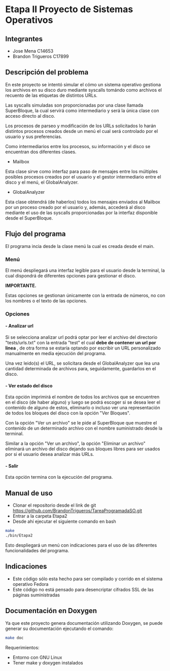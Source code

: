 # Etapa II Proyecto de Sistemas Operativos

## Integrantes

- Jose Mena C14653
- Brandon Trigueros C17899

## Descripción del problema

En este proyecto se intentó simular el cómo un sistema operativo gestiona los archivos en su disco duro mediante syscalls tomándo como archivos el recuento de las etiquetas de distintos URLs.

Las syscalls simuladas son proporcionadas por una clase llamada SuperBloque, la cual servirá como intermediario y será la única clase con acceso directo al disco.

Los procesos de parseo y modificación de los URLs solicitados lo harán distintos procesos creados desde un menú el cual será controlado por el usuario y sus preferencias.

Como intermediarios entre los procesos, su información y el disco se encuentran dos diferentes clases.

- Mailbox

Esta clase sirve como interfaz para paso de mensajes entre los múltiples posibles procesos creados por el usuario y el gestor intermediario entre el disco y el menú, el GlobalAnalyzer.

- GlobalAnalyzer

Esta clase obtendrá (de haberlos) todos los mensajes enviados al Mailbox por un proceso creado por el usuario y, además, accederá al disco mediante el uso de las syscalls proporcionadas por la interfaz disponible desde el SuperBloque.

## Flujo del programa

El programa incia desde la clase menú la cual es creada desde el main.

### Menú

El menú despliegará una interfaz legible para el usuario desde la terminal, la cual dispondrá de diferentes opciones para gestionar el disco.

**IMPORTANTE.**

Estas opciones se gestionan únicamente con la entrada de números, no con los nombres o el texto de las opciones.

### Opciones

#### - Analizar url

Si se selecciona analizar url podrá optar por leer el archivo del directorio "tests/urls.txt" con la entrada "test" el cual **debe de contener un url por linea** , de otra forma se estaría optando por escribir un URL personalizado manualmente en media ejecución del programa.

Una vez leido(s) el URL, se solicitara desde el GlobalAnalyzer que lea una cantidad determinada de archivos para, seguidamente, guardarlos en el disco.

#### - Ver estado del disco

Esta opción imprimirá el nombre de todos los archivos que se encuentren en el disco (de haber alguno) y luego se podrá escoger si se desea leer el contenido de alguno de estos, eliminarlo o incluso ver una representación de todos los bloques del disco con la opción "Ver Bloques".

Con la opción "Ver un archivo" se le pide al SuperBloque que muestre el contenido de un determinado archivo con el nombre suministrado desde la terminal.

Similar a la opción "Ver un archivo", la opción "Eliminar un archivo" eliminará un archivo del disco dejando sus bloques libres para ser usados por si el usuario desea analizar más URLs.

#### - Salir

Esta opción termina con la ejecución del programa.

## Manual de uso

- Clonar el repositorio desde el link de git <https://github.com/BrandonTrigueros/TareaProgramadaSO.git>
- Entrar a la carpeta Etapa2
- Desde ahí ejecutar el siguiente comando en bash

```bash
make
./bin/Etapa2
```

Esto despliegará un menú con indicaciones para el uso de las diferentes funcionalidades del programa.

## Indicaciones

- Este código sólo esta hecho para ser compilado y corrido en el sistema operativo Fedora
- Este código no está pensado para desencriptar cifrados SSL de las páginas suministradas

## Documentación en Doxygen

Ya que este proyecto genera documentación utilizando Doxygen, se puede generar su documentación ejecutando el comando:

```bash
make doc
```

Requerimientos:
- Entorno con GNU Linux
- Tener make y doxygen instalados
